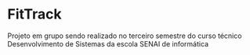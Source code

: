 # FitTrack
Projeto em grupo sendo realizado no terceiro semestre do curso técnico Desenvolvimento de Sistemas da escola SENAI de informática
